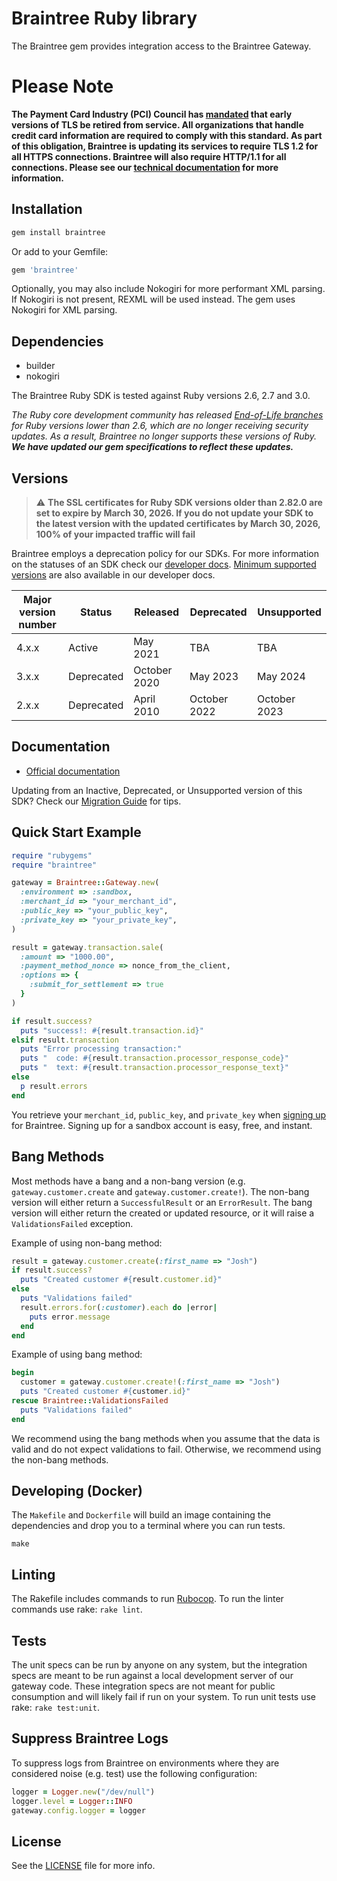 # Braintree Ruby library

The Braintree gem provides integration access to the Braintree Gateway.

# Please Note
**The Payment Card Industry (PCI) Council has [mandated](https://blog.pcisecuritystandards.org/migrating-from-ssl-and-early-tls) that early versions of TLS be retired from service.  All organizations that handle credit card information are required to comply with this standard. As part of this obligation, Braintree is updating its services to require TLS 1.2 for all HTTPS connections. Braintree will also require HTTP/1.1 for all connections. Please see our [technical documentation](https://github.com/paypal/tls-update) for more information.**

## Installation

```ruby
gem install braintree
```

Or add to your Gemfile:

```ruby
gem 'braintree'
```
Optionally, you may also include Nokogiri for more performant XML parsing. If Nokogiri is not present, REXML will be used instead.
The gem uses Nokogiri for XML parsing.

## Dependencies

* builder
* nokogiri

The Braintree Ruby SDK is tested against Ruby versions 2.6, 2.7 and 3.0.

_The Ruby core development community has released [End-of-Life branches](https://www.ruby-lang.org/en/downloads/branches/) for Ruby versions lower than 2.6, which are no longer receiving security updates. As a result, Braintree no longer supports these versions of Ruby. **We have updated our gem specifications to reflect these updates.**_

## Versions
> :warning: **The SSL certificates for Ruby SDK versions older than 2.82.0 are set to expire by March 30, 2026. If you do not update your SDK to the latest version with the updated certificates by March 30, 2026, 100% of your impacted traffic will fail**

Braintree employs a deprecation policy for our SDKs. For more information on the statuses of an SDK check our [developer docs](https://developer.paypal.com/braintree/docs/reference/general/server-sdk-deprecation-policy). [Minimum supported versions](https://developer.paypal.com/braintree/docs/reference/general/best-practices/ruby#server-sdk-versions) are also available in our developer docs.

| Major version number | Status      | Released      | Deprecated   | Unsupported  |
| -------------------- | ----------- | ------------- | ------------ | ------------ |
| 4.x.x                | Active      | May 2021      | TBA          | TBA          |
| 3.x.x                | Deprecated  | October 2020  | May 2023     | May 2024     |
| 2.x.x                | Deprecated  | April 2010    | October 2022 | October 2023 |

## Documentation

* [Official documentation](https://developer.paypal.com/braintree/docs/start/hello-server/ruby)

Updating from an Inactive, Deprecated, or Unsupported version of this SDK? Check our [Migration Guide](https://developer.paypal.com/braintree/docs/reference/general/server-sdk-migration-guide/ruby) for tips.

## Quick Start Example

```ruby
require "rubygems"
require "braintree"

gateway = Braintree::Gateway.new(
  :environment => :sandbox,
  :merchant_id => "your_merchant_id",
  :public_key => "your_public_key",
  :private_key => "your_private_key",
)

result = gateway.transaction.sale(
  :amount => "1000.00",
  :payment_method_nonce => nonce_from_the_client,
  :options => {
    :submit_for_settlement => true
  }
)

if result.success?
  puts "success!: #{result.transaction.id}"
elsif result.transaction
  puts "Error processing transaction:"
  puts "  code: #{result.transaction.processor_response_code}"
  puts "  text: #{result.transaction.processor_response_text}"
else
  p result.errors
end
```

You retrieve your `merchant_id`, `public_key`, and `private_key` when [signing up](https://braintreepayments.com/get-started) for Braintree. Signing up for a sandbox account is easy, free, and instant.

## Bang Methods

Most methods have a bang and a non-bang version (e.g. `gateway.customer.create` and `gateway.customer.create!`).
The non-bang version will either return a `SuccessfulResult` or an `ErrorResult`. The bang version will either return
the created or updated resource, or it will raise a `ValidationsFailed` exception.

Example of using non-bang method:

```ruby
result = gateway.customer.create(:first_name => "Josh")
if result.success?
  puts "Created customer #{result.customer.id}"
else
  puts "Validations failed"
  result.errors.for(:customer).each do |error|
    puts error.message
  end
end
```

Example of using bang method:

```ruby
begin
  customer = gateway.customer.create!(:first_name => "Josh")
  puts "Created customer #{customer.id}"
rescue Braintree::ValidationsFailed
  puts "Validations failed"
end
```

We recommend using the bang methods when you assume that the data is valid and do not expect validations to fail.
Otherwise, we recommend using the non-bang methods.

## Developing (Docker)

The `Makefile` and `Dockerfile` will build an image containing the dependencies and drop you to a terminal where you can run tests.

```
make
```

## Linting

The Rakefile includes commands to run [Rubocop](https://github.com/rubocop/rubocop). To run the linter commands use rake: `rake lint`.

## Tests

The unit specs can be run by anyone on any system, but the integration specs are meant to be run against a local development
server of our gateway code.  These integration specs are not meant for public consumption and will likely fail if run on
your system. To run unit tests use rake: `rake test:unit`.

## Suppress Braintree Logs

To suppress logs from Braintree on environments where they are considered noise
(e.g. test) use the following configuration:

```ruby
logger = Logger.new("/dev/null")
logger.level = Logger::INFO
gateway.config.logger = logger
```

## License

See the [LICENSE](https://github.com/braintree/braintree_ruby/blob/master/LICENSE) file for more info.
